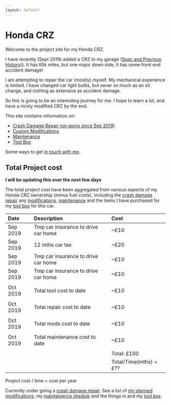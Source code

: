 ```yaml
---
layout: default
---
```



# Honda CRZ

Welcome to the project site for my Honda CRZ.

I have recently (Sept 2019) added a CRZ to my garage ([Spec and Previous History](./History))).
It has 65k miles, but one major down side, it has some front end accident damage!

I am attempting to repair the car (mostly) myself.
My mechanical experience is limited.
I have changed car light bulbs, but never so much as an oil change, and nothing as extensive as accident damage. 

So this is going to be an interesting journey for me. I hope to learn a lot, and have a nicely modified CRZ by the end.


This site contains information on:

* [Crash Damage Repair (on going since Sep 2019)](./CrashDamageRepair)
* [Custom Modifications](./CustomModifications)
* [Maintenance](./Maintenance) 
* [Tool Box](./ToolBox)

Some ways to get [in touch with me](./Contact).


## Total Project cost

**I will be updating this over the next few days**

The total project cost have been aggregated from various aspects of my Honda CRZ ownership (minus fuel costs),
including the [crash damage repair](./CrashDamageRepair) any [modifications](./CustomModifications), [maintenance](./Maintenance) 
and the items I have purchased for my [tool box](./ToolBox) for this car.

| Date | Description | Cost | 
|:-----|:------------|:-----|
| Sep 2019 | Tmp car insurance to drive car home | ~£10 | 
| Sep 2019 | 12 mths car tax | ~£20 | 
| Sep 2019 | Tmp car insurance to drive car home | ~£10 | 
| Sep 2019 | Tmp car insurance to drive car home | ~£10 | 
|  |  |  |  |  | 
| Oct 2019 | Total tool cost to date | ~£10 | 
|  |  |  |  |  | 
| Oct 2019 | Total repair cost to date | ~£10 | 
|  |  |  |  |  | 
| Oct 2019 | Total mods cost to date | ~£10 | 
|  |  |  |  |  | 
| Oct 2019 | Total maintenance cost to date | ~£10 | 
|  |  |  |  |  | 
|  |  | Total: £100 | 
|  |  | Total/Time(mths) = £?? | 

Project cost / time = cost per year


Currently under going a [crash damage repair](./CrashDamageRepair).
See a list of [my planned modifications](./CustomModifications),
my [maintainence shedule](./Maintenance) 
and the things in 
and my [tool box](./ToolBox).








